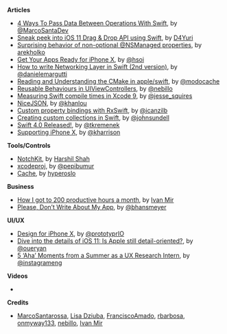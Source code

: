 **Articles**

* [4 Ways To Pass Data Between Operations With Swift](https://marcosantadev.com/4-ways-pass-data-operations-swift/), by [@MarcoSantaDev](https://twitter.com/marcosantadev)
* [Sneak peek into iOS 11 Drag & Drop API using Swift](https://medium.com/flawless-app-stories/sneak-peek-into-ios-11-drag-drop-api-using-swift-14170021a671), by [D4Yuri](https://twitter.com/D4Yuri)
* [Surprising behavior of non-optional @NSManaged properties](http://holko.pl/2017/09/18/surprising-non-optional-nsmanaged/), by [arekholko](https://twitter.com/arekholko)
* [Get Your Apps Ready for iPhone X](https://www.bignerdranch.com/blog/get-your-apps-ready-for-iphone-x/), by [@hsoi](https://twitter.com/hsoi)
* [How to write Networking Layer in Swift (2nd version)](http://danielemargutti.com/2017/09/10/how-to-write-networking-layer-in-swift-2nd-version/), by [@danielemargutti](https://twitter.com/danielemargutti)
* [Reading and Understanding the CMake in apple/swift](https://modocache.io/reading-and-understanding-the-cmake-in-apple-swift), by [@modocache](https://twitter.com/modocache)
* [Reusable Behaviours in UIViewControllers](https://engineering.depop.com/reusable-behaviours-in-uiviewcontrollers-d3d5cacdb395), by [@nebillo](https://twitter.com/nebillo)
* [Measuring Swift compile times in Xcode 9](https://www.jessesquires.com/blog/measuring-compile-times-xcode9/), by [@jesse_squires](https://twitter.com/jesse_squires)
* [NiceJSON](http://khanlou.com/2017/09/nice-json/), by [@khanlou](http://www.twitter.com/khanlou)
* [Custom property bindings with RxSwift](http://rx-marin.com/post/rxswift-custom-bindings/), by [@icanzilb](http://www.twitter.com/icanzilb)
* [Creating custom collections in Swift](https://www.swiftbysundell.com/posts/creating-custom-collections-in-swift), by [@johnsundell](https://twitter.com/johnsundell)
* [Swift 4.0 Released!](https://swift.org/blog/swift-4-0-released/), by [@tkremenek](https://github.com/tkremenek/)
* [Supporting iPhone X](https://useyourloaf.com/blog/supporting-iphone-x/), by [@kharrison](https://twitter.com/kharrison)

**Tools/Controls**
 
* [NotchKit](https://github.com/HarshilShah/NotchKit), by [Harshil Shah](https://twitter.com/harshilshah1910)
* [xcodeproj](https://github.com/swift-xcode/xcodeproj), by [@pepibumur](https://twitter.com/pepibumur)
* [Cache](https://github.com/hyperoslo/Cache), by [hyperoslo](https://github.com/hyperoslo)

**Business**

* [How I got to 200 productive hours a month](https://qotoqot.com/blog/improving-focus/), by [Ivan Mir](https://twitter.com/ivmirx)
* [Please, Don’t Write About My App](http://beckyhansmeyer.com/2017/09/15/please-dont-write-about-my-app/), by [@bhansmeyer](http://twitter.com/bhansmeyer)

**UI/UX**

* [Design for iPhone X](https://blog.prototypr.io/designing-for-the-iphone-x-4239d5ac736c), by [@prototyprIO](https://twitter.com/prototyprIO)
* [Dive into the details of iOS 11: Is Apple still detail-oriented?](https://hackernoon.com/dive-into-the-details-of-ios-11-is-apple-still-detail-oriented-fe70af065a7d), by [@oueryan](https://twitter.com/oueryan)
* [5 ‘Aha’ Moments from a Summer as a UX Research Intern](https://engineering.instagram.com/5-aha-moments-from-a-summer-as-a-ux-research-intern-da4e2f1f590b), by [@instagrameng](https://twitter.com/instagrameng)

**Videos**

* 

**Credits**

* [MarcoSantarossa](https://github.com/MarcoSantarossa), [Lisa Dziuba](https://github.com/lisadziuba), [FranciscoAmado](https://github.com/FranciscoAmado), [rbarbosa](https://github.com/rbarbosa), [onmyway133](https://github.com/onmyway133), [nebillo](https://github.com/nebillo), [Ivan Mir](https://github.com/ivmirx)
